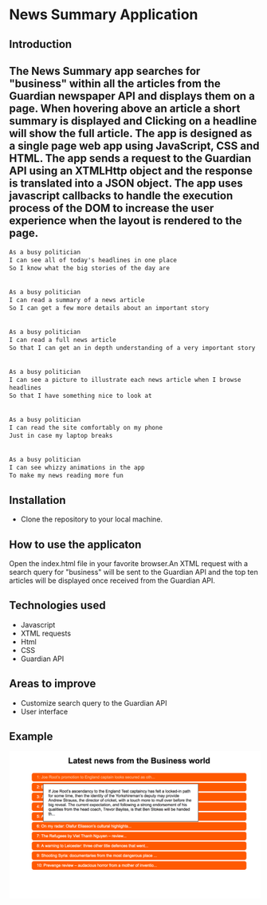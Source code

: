 
News Summary Application
==================

Introduction
-------
The News Summary app searches for "business" within all the articles from the Guardian newspaper API and displays them on a page. When hovering above an article a short summary is displayed and Clicking on a headline will show the full article. The app is designed as a single page web app using JavaScript, CSS and HTML. The app sends a request to the Guardian API using an XTMLHttp object and the response is translated into a JSON object. The app uses javascript callbacks to handle the execution process of the DOM to increase the user experience when the layout is rendered to the page.
-------

```
As a busy politician
I can see all of today's headlines in one place
So I know what the big stories of the day are


As a busy politician
I can read a summary of a news article
So I can get a few more details about an important story


As a busy politician
I can read a full news article
So that I can get an in depth understanding of a very important story


As a busy politician
I can see a picture to illustrate each news article when I browse headlines
So that I have something nice to look at


As a busy politician
I can read the site comfortably on my phone
Just in case my laptop breaks


As a busy politician
I can see whizzy animations in the app
To make my news reading more fun
```

Installation
-----
* Clone the repository to your local machine.


How to use the applicaton
-----

Open the index.html file in your favorite browser.An XTML request with a search query for "business" will be sent to the Guardian API and the top ten articles will be displayed once received from the Guardian API.

Technologies used
-----
* Javascript
* XTML requests
* Html
* CSS
* Guardian API

Areas to improve
-----
* Customize search query to the Guardian API
* User interface

Example
-----

![alt tag](./index.png)
